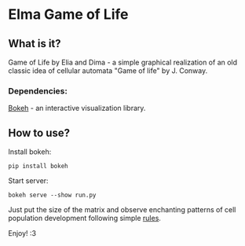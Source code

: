 # Elma Game of Life
## What is it?

Game of Life by Elia and Dima - a simple graphical realization of an old classic idea of cellular automata "Game of life" by J. Conway. 

### Dependencies:

[Bokeh](https://bokeh.org/) - an interactive visualization library.

## How to use?

Install bokeh: 
```
pip install bokeh
```
Start server: 
``` 
bokeh serve --show run.py
```

Just put the size of the matrix and observe enchanting patterns of cell population development following simple [rules](https://en.wikipedia.org/wiki/Conway%27s_Game_of_Life).

Enjoy! :3
